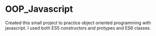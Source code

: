 # OOP_Javascript

Created this small project to practice object oriented programming with javascript. I used both ES5 constructors and protypes and ES6 classes.
